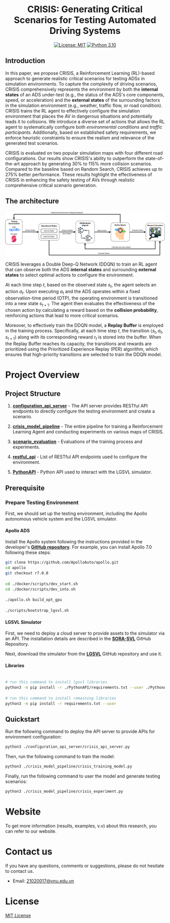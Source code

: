 
<div align="center">

# CRISIS: Generating Critical Scenarios for Testing Automated Driving Systems
[![License: MIT](https://img.shields.io/badge/License-MIT-green.svg)](https://opensource.org/licenses/MIT) [![Python 3.10](https://img.shields.io/badge/python-3.10+-blue.svg)](https://www.python.org/downloads/release/python-31012/) 
</div>

## Introduction

In this paper, we propose CRISIS, a Reinforcement Learning (RL)-based approach to generate realistic critical scenarios for testing ADSs in simulation environments. To capture the complexity of driving scenarios, CRISIS comprehensively represents the environment by both the **internal states** of an ADS under-test (e.g., the status of the ADS's core components, speed, or acceleration) and the **external states** of the surrounding factors in the simulation environment (e.g., weather, traffic flow, or road condition). CRISIS trains the RL agent to effectively configure the simulation environment that places the AV in dangerous situations and potentially leads it to collisions. We introduce a diverse set of actions that allows the RL agent to systematically configure both *environmental conditions* and *traffic participants*. Additionally, based on established safety requirements, we enforce heuristic constraints to ensure the realism and relevance of the generated test scenarios.

CRISIS is evaluated on two popular simulation maps with four different road configurations. Our results show CRISIS's ability to outperform the state-of-the-art approach by generating 30\% to 115\% more collision scenarios. Compared to the baseline based on Random Search, CRISIS achieves up to 275\% better performance. These results highlight the effectiveness of CRISIS in enhancing the safety testing of AVs through realistic comprehensive critical scenario generation.

## The architecture
![](figs/CRISIS-architecture.png)

CRISIS leverages a Double Deep-Q Network (DDQN) to train an RL agent that can observe both the ADS **internal states** and surrounding **external states** to select optimal actions to configure the environment. 

At each time step $t$, based on the observed state $s_t$, the agent selects an action $a_t$. Upon executing $a_t$ and the ADS operates within a fixed observation-time period (OTP), the operating environment is transitioned into a new state $s_{t+1}$. The agent then evaluates the effectiveness of the chosen action by calculating a reward based on the **collision probability**, reinforcing actions that lead to more critical scenarios. 

Moreover, to effectively train the DDQN model, a **Replay Buffer** is employed in the training process. Specifically, at each time step $t$, the transition  $\langle s_t, a_t, s_{t+1} \rangle$ along with its corresponding reward $r_t$ is stored into the buffer. When the Replay Buffer reaches its capacity, the transitions and rewards are prioritized using the Prioritized Experience Replay (PER) algorithm, which ensures that high-priority transitions are selected to train the DDQN model.


# Project Overview

## Project Structure

1. **[configuration_api_server](https://github.com/trunghieu1109/MoViTe/tree/reconstruct_project/configuration_api_server)** - The API server provides RESTful API endpoints to directly configure the testing environment and create a scenario.

2. **[crisis_model_pipeline](https://github.com/trunghieu1109/MoViTe/tree/reconstruct_project/crisis_model_pipeline)** - The entire pipeline for training a Reinforcement Learning Agent and conducting experiments on various maps of CRISIS.

3. **[scenario_evaluation](https://github.com/trunghieu1109/MoViTe/tree/reconstruct_project/scenarios_evaluation)** - Evaluations of the training process and experiments.

4. **[restful_api](https://github.com/trunghieu1109/MoViTe/tree/reconstruct_project/restful_api)** - List of RESTful API endpoints used to configure the environment.

5. **[PythonAPI](https://github.com/trunghieu1109/MoViTe/tree/reconstruct_project/PythonAPI)** - Python API used to interact with the LGSVL simulator. 

## Prerequisite

### Prepare Testing Environment
First, we should set up the testing environment, including the Apollo autonomous vehicle system and the LGSVL simulator.

#### Apollo ADS

Install the Apollo system following the instructions provided in the developer's **[GitHub repository](https://github.com/ApolloAuto/apollo)**. For example, you can install Apollo 7.0 following these steps:

```bash
git clone https://github.com/ApolloAuto/apollo.git
cd apollo
git checkout r7.0.0

cd ./docker/scripts/dev_start.sh 
cd ./docker/scripts/dev_into.sh

./apollo.sh build_opt_gpu

./scripts/bootstrap_lgsvl.sh
```

#### LGSVL Simulator

First, we need to deploy a cloud server to provide assets to the simulator via an API. The installation details are described in the **[SORA-SVL](https://github.com/YuqiHuai/SORA-SVL)** GitHub Repository.

Next, download the simulator from the **[LGSVL](https://github.com/lgsvl/simulator/releases/tag/2021.3)** GitHub repository and use it.

#### Libraries


```bash

# run this command to install lgsvl libraries
python3 -m pip install -r ./PythonAPI/requirements.txt --user ./PythonAPI/

# run this command to install remaining libraries
python3 -m pip install -r requirements.txt --user
```

## Quickstart

Run the following command to deploy the API server to provide APIs for environment configuration:

```bash
python3 ./configuration_api_server/crisis_api_server.py
```

Then, run the following command to train the model:

```bash
python3 ./crisis_model_pipeline/crisis_training_model.py
```

Finally, run the following command to user the model and generate testing scenarios:

```bash
python3 ./crisis_model_pipeline/crisis_experiment.py
```

# Website

To get more information (results, examples, v.v) about this research, you can refer to our website.

# Contact us
If you have any questions, comments or suggestions, please do not hesitate to contact us.
- Email: 21020017@vnu.edu.vn

# License
[MIT License](LICENSE)